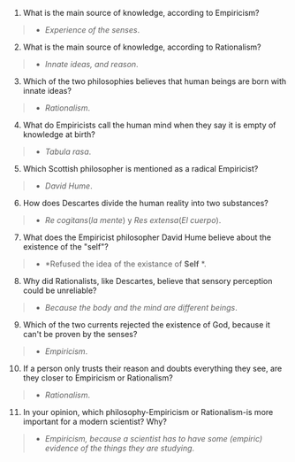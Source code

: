 1. What is the main source of knowledge, according to Empiricism?
> - *Experience of the senses*.
2. What is the main source of knowledge, according to Rationalism?
> - *Innate ideas, and reason*.
3. Which of the two philosophies believes that human beings are born with innate ideas?
> - *Rationalism*.
4. What do Empiricists call the human mind when they say it is empty of knowledge at birth?
> - *Tabula rasa*.
5. Which Scottish philosopher is mentioned as a radical Empiricist?
> - *David Hume*.
6. How does Descartes divide the human reality into two substances?
> - *Re cogitans*(*la mente*) y *Res extensa*(*El cuerpo*).
7. What does the Empiricist philosopher David Hume believe about the existence of the "self"?
> - *Refused the idea of the existance of **Self** *.
8. Why did Rationalists, like Descartes, believe that sensory perception could be unreliable?
> - *Because the body and the mind are different beings*. 
9. Which of the two currents rejected the existence of God, because it can't be proven by the senses?
> - *Empiricism*.
10. If a person only trusts their reason and doubts everything they see, are they closer to Empiricism or Rationalism?
> - *Rationalism*.
11. In your opinion, which philosophy-Empiricism or Rationalism-is more important for a modern scientist? Why?
> - *Empiricism, because a scientist has to have some (empiric) evidence of the things they are studying*. 